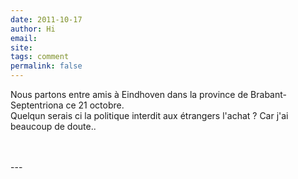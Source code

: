 ```yaml
---
date: 2011-10-17
author: Hi
email: 
site: 
tags: comment
permalink: false
---
```


<p>Nous partons entre amis à Eindhoven dans la province de Brabant-Septentriona ce 21 octobre.<br />
Quelqun serais ci la politique interdit aux étrangers l'achat ? Car j'ai beaucoup de doute..<br />
<br />
<br />
</p>
---